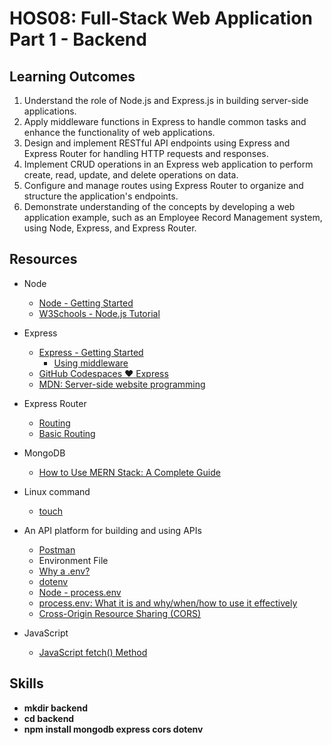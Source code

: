 # HOS08: Full-Stack Web Application Part 1 - Backend
##  Learning Outcomes
1.	Understand the role of Node.js and Express.js in building server-side applications.
2.	Apply middleware functions in Express to handle common tasks and enhance the functionality of web applications.
3.	Design and implement RESTful API endpoints using Express and Express Router for handling HTTP requests and responses.
4.	Implement CRUD operations in an Express web application to perform create, read, update, and delete operations on data.
5.	Configure and manage routes using Express Router to organize and structure the application's endpoints.
6.	Demonstrate understanding of the concepts by developing a web application example, such as an Employee Record Management system, using Node, Express, and Express Router.

## Resources
* Node
  * [Node - Getting Started](https://nodejs.dev/en/learn/)
  * [W3Schools - Node.js Tutorial](https://www.w3schools.com/nodejs/default.asp)
* Express
  * [Express - Getting Started](https://expressjs.com/en/starter/installing.html)
    * [Using middleware](https://expressjs.com/en/guide/using-middleware.htm)
  * [GitHub Codespaces ♥️ Express](https://github.com/github/codespaces-express)
  * [MDN: Server-side website programming](https://developer.mozilla.org/en-US/docs/Learn/Server-side)
* Express Router
  * [Routing](https://expressjs.com/en/guide/routing.html)
  * [Basic Routing](https://expressjs.com/en/starter/basic-routing.html)
* MongoDB
  * [How to Use MERN Stack: A Complete Guide](https://www.mongodb.com/languages/mern-stack-tutorial)
* Linux command 
  * [touch](https://linuxize.com/post/linux-touch-command/#:~:text=The%20touch%20command%20allows%20us%20to,well%20as%20creating%20new%2C%20empty%20files.&text=The%20touch%20command%20allows,creating%20new%2C%20empty%20files.&text=command%20allows%20us%20to,well%20as%20creating%20new%2C)
* An API platform for building and using APIs
  * [Postman](https://www.postman.com/)
  * Environment File
  * [Why a .env?](https://blog.devgenius.io/why-a-env-7b4a79ba689)
  * [dotenv](https://www.npmjs.com/package/dotenv)
  * [Node - process.env](https://nodejs.org/docs/latest/api/process.html#processenv)
  * [process.env: What it is and why/when/how to use it effectively](https://codeburst.io/process-env-what-it-is-and-why-when-how-to-use-it-effectively-505d0b2831e7)
  * [Cross-Origin Resource Sharing (CORS)](https://developer.mozilla.org/en-US/docs/Web/HTTP/CORS)

* JavaScript
  * [JavaScript fetch() Method](https://www.geeksforgeeks.org/javascript-fetch-method/)

## Skills
* **mkdir backend**
* **cd backend**
* **npm install mongodb express cors dotenv**

